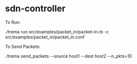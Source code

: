 # sdn-controller

To Run:

./trema run src/examples/packet_in/packet-in.rb -c src/examples/packet_in/packet_in.conf

To Send Packets:

./trema send_packets --source host1 --dest host2 --n_pkts=10
